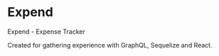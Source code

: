 # Expend
Expend - Expense Tracker

Created for gathering experience with GraphQL, Sequelize and React.
